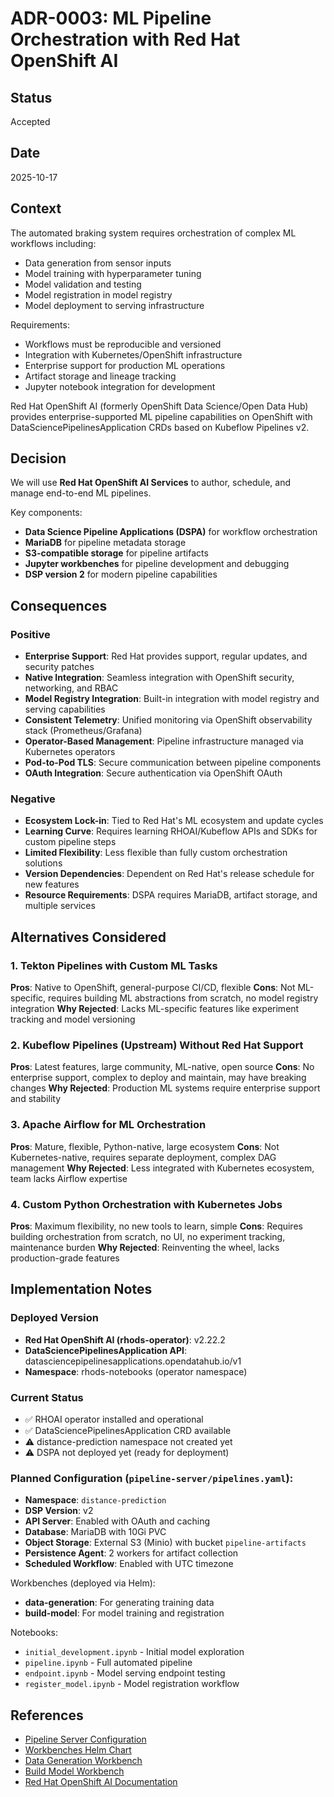 # ADR-0003: ML Pipeline Orchestration with Red Hat OpenShift AI

## Status
Accepted

## Date
2025-10-17

## Context

The automated braking system requires orchestration of complex ML workflows including:
- Data generation from sensor inputs
- Model training with hyperparameter tuning
- Model validation and testing
- Model registration in model registry
- Model deployment to serving infrastructure

Requirements:
- Workflows must be reproducible and versioned
- Integration with Kubernetes/OpenShift infrastructure
- Enterprise support for production ML operations
- Artifact storage and lineage tracking
- Jupyter notebook integration for development

Red Hat OpenShift AI (formerly OpenShift Data Science/Open Data Hub) provides enterprise-supported ML pipeline capabilities on OpenShift with DataSciencePipelinesApplication CRDs based on Kubeflow Pipelines v2.

## Decision

We will use **Red Hat OpenShift AI Services** to author, schedule, and manage end-to-end ML pipelines.

Key components:
- **Data Science Pipeline Applications (DSPA)** for workflow orchestration
- **MariaDB** for pipeline metadata storage
- **S3-compatible storage** for pipeline artifacts
- **Jupyter workbenches** for pipeline development and debugging
- **DSP version 2** for modern pipeline capabilities

## Consequences

### Positive

- **Enterprise Support**: Red Hat provides support, regular updates, and security patches
- **Native Integration**: Seamless integration with OpenShift security, networking, and RBAC
- **Model Registry Integration**: Built-in integration with model registry and serving capabilities
- **Consistent Telemetry**: Unified monitoring via OpenShift observability stack (Prometheus/Grafana)
- **Operator-Based Management**: Pipeline infrastructure managed via Kubernetes operators
- **Pod-to-Pod TLS**: Secure communication between pipeline components
- **OAuth Integration**: Secure authentication via OpenShift OAuth

### Negative

- **Ecosystem Lock-in**: Tied to Red Hat's ML ecosystem and update cycles
- **Learning Curve**: Requires learning RHOAI/Kubeflow APIs and SDKs for custom pipeline steps
- **Limited Flexibility**: Less flexible than fully custom orchestration solutions
- **Version Dependencies**: Dependent on Red Hat's release schedule for new features
- **Resource Requirements**: DSPA requires MariaDB, artifact storage, and multiple services

## Alternatives Considered

### 1. Tekton Pipelines with Custom ML Tasks
**Pros**: Native to OpenShift, general-purpose CI/CD, flexible
**Cons**: Not ML-specific, requires building ML abstractions from scratch, no model registry integration
**Why Rejected**: Lacks ML-specific features like experiment tracking and model versioning

### 2. Kubeflow Pipelines (Upstream) Without Red Hat Support
**Pros**: Latest features, large community, ML-native, open source
**Cons**: No enterprise support, complex to deploy and maintain, may have breaking changes
**Why Rejected**: Production ML systems require enterprise support and stability

### 3. Apache Airflow for ML Orchestration
**Pros**: Mature, flexible, Python-native, large ecosystem
**Cons**: Not Kubernetes-native, requires separate deployment, complex DAG management
**Why Rejected**: Less integrated with Kubernetes ecosystem, team lacks Airflow expertise

### 4. Custom Python Orchestration with Kubernetes Jobs
**Pros**: Maximum flexibility, no new tools to learn, simple
**Cons**: Requires building orchestration from scratch, no UI, no experiment tracking, maintenance burden
**Why Rejected**: Reinventing the wheel, lacks production-grade features

## Implementation Notes

### Deployed Version
- **Red Hat OpenShift AI (rhods-operator)**: v2.22.2
- **DataSciencePipelinesApplication API**: datasciencepipelinesapplications.opendatahub.io/v1
- **Namespace**: rhods-notebooks (operator namespace)

### Current Status
- ✅ RHOAI operator installed and operational
- ✅ DataSciencePipelinesApplication CRD available
- ⚠️  distance-prediction namespace not created yet
- ⚠️  DSPA not deployed yet (ready for deployment)

### Planned Configuration (`pipeline-server/pipelines.yaml`):
- **Namespace**: `distance-prediction`
- **DSP Version**: v2
- **API Server**: Enabled with OAuth and caching
- **Database**: MariaDB with 10Gi PVC
- **Object Storage**: External S3 (Minio) with bucket `pipeline-artifacts`
- **Persistence Agent**: 2 workers for artifact collection
- **Scheduled Workflow**: Enabled with UTC timezone

Workbenches (deployed via Helm):
- **data-generation**: For generating training data
- **build-model**: For model training and registration

Notebooks:
- `initial_development.ipynb` - Initial model exploration
- `pipeline.ipynb` - Full automated pipeline
- `endpoint.ipynb` - Model serving endpoint testing
- `register_model.ipynb` - Model registration workflow

## References

- [Pipeline Server Configuration](/pipeline-server/pipelines.yaml)
- [Workbenches Helm Chart](/workbenches)
- [Data Generation Workbench](/data-generation)
- [Build Model Workbench](/build-model)
- [Red Hat OpenShift AI Documentation](https://access.redhat.com/documentation/en-us/red_hat_openshift_ai_self-managed/)


